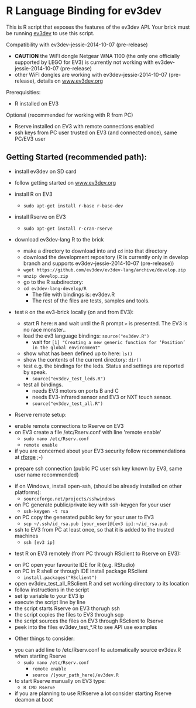 R  Language Binding for ev3dev 
==========================

This is  R script that exposes the features of the ev3dev API. 
Your brick must be running [ev3dev](http://github.com/ev3dev/ev3dev) to use this script.

Compatibility with ev3dev-jessie-2014-10-07 (pre-release)
- **CAUTION** the WiFI dongle Netgear WNA 1100 (the only one officially supported by LEGO for EV3) is currently not working with ev3dev-jessie-2014-10-07 (pre-release)
- other WiFI dongles are working with ev3dev-jessie-2014-10-07 (pre-release), details on www.ev3dev.org

Prerequisities:
- R installed on EV3

Optional (recommended for working with R from PC)
- Rserve installed on EV3 with remote connections enabled 
- ssh keys from PC user trusted on EV3 (and connected once), same PC/EV3 user

Getting Started (recommended path):
---------------------------------------------------------------

- install ev3dev on SD card 
 * follow getting started on www.ev3dev.org
- install R on EV3 
  * `sudo apt-get install r-base r-base-dev`
- install Rserve on EV3
  * `sudo apt-get install r-cran-rserve`

- download ev3dev-lang R to the brick
  * make a directory to download into and `cd` into that directory
  * download the development repository (R is currently only in develop branch and supports ev3dev-jessie-2014-10-07 (pre-release))
  * `wget https://github.com/ev3dev/ev3dev-lang/archive/develop.zip`
  * `unzip develop.zip`
  * go to the R subdirectory:
  * `cd ev3dev-lang-develop/R`
    * The file with bindings is: ev3dev.R
    * The rest of the files are tests, samples and tools.

- test `R` on the ev3-brick locally (on and from EV3):
  * start R here: `R` and wait until the R prompt `>` is presented. The EV3 is no race monster..
  * load the ev3 language bindings: `source("ev3dev.R")` 
    * wait for `[1] "Creating a new generic function for ‘Position’ in the global environment"`
  * show what has been defined up to here: `ls()`
  * show the contents of the current directory: `dir()`
  * test e.g. the bindings for the leds. Status and settings are reported by speak. 
    * `source("ev3dev_test_leds.R")`
  * test all bindings. 
    * needs EV3 motors on ports B and C
    * needs EV3-infrared sensor and EV3 or NXT touch sensor.
    * `source("ev3dev_test_all.R")`

- Rserve remote setup:
 * enable remote connections to Rserve on EV3
  * on EV3 create a file /etc/Rserv.conf with line 'remote enable' 
    *	`sudo nano /etc/Rserv.conf`
      *	`remote enable`
 * if you are concerned about your EV3 security follow recommendations at [rforge](http://www.rforge.net/Rserve/doc.html) ;-)

- prepare ssh connection (public PC user ssh key known by EV3, same user name recommended)
 * if on Windows, install open-ssh, (should be already installed on other platforms):
   * `sourceforge.net/projects/sshwindows`
 * on PC generate public/private key with ssh-keygen for your user
   *	`ssh-keygen -t rsa`
 * on PC copy the generated public key for your user to EV3
   *	`scp ~/.ssh/id_rsa.pub [your_user]@[ev3 ip]:~/id_rsa.pub`
 * ssh to EV3 from PC at least once, so that it is added to the trusted machines
   *	`ssh [ev3 ip]`

- test R on EV3 remotely (from PC through RSclient to Rserve on EV3):
 * on PC open your favourite IDE for R (e.g. RStudio)
 * on PC in R shell or through IDE install package RSclient
   *	`install.packages("RSclient")`
 * open ev3dev_test_all_RSclient.R and set working directory to its location
 * follow instructions in the script
  * set ip variable to your EV3 ip
  * execute the script line by line
  * the script starts Rserve on EV3 thorugh ssh
  * the script copies the files to EV3 through scp
  * the script sources the files on EV3 through RSclient to Rserve
  * peek into the files ev3dev_test_*.R to see API  use examples

- Other things to consider:
 * you can add line to /etc/Rserv.conf to automatically source ev3dev.R when starting Rserve
   * `sudo nano /etc/Rserv.conf`
     *	`remote enable`
     *	`source /[your_path_here]/ev3dev.R`
 * to start Rserve manually on EV3 type:
   *	`R CMD Rserve`
 * if you are planning to use R/Rserve a lot consider starting Rserve deamon at boot